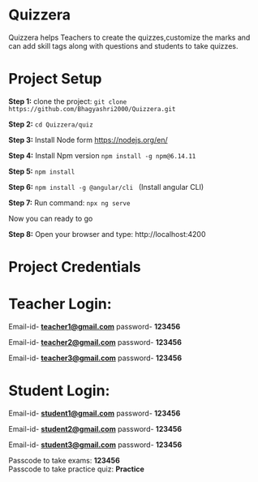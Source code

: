 # Quizzera
Quizzera helps Teachers to create the quizzes,customize the marks and can add skill tags along with questions and students to take quizzes.

# Project Setup
**Step 1:** clone the project: ``` git clone https://github.com/Bhagyashri2000/Quizzera.git ```

**Step 2:** ``` cd Quizzera/quiz ```

**Step 3:** Install Node form  https://nodejs.org/en/

**Step 4:** Install Npm version ``` npm install -g npm@6.14.11 ```

**Step 5:** ``` npm install ```

**Step 6:** ```npm install -g @angular/cli ``` (Install angular CLI)

**Step 7:** Run command:   ``` npx ng serve ```


Now you can ready to go 

**Step 8:** Open your browser and type: http://localhost:4200

# Project Credentials
# Teacher Login: <br />
Email-id- **teacher1@gmail.com**
password- **123456**<br />

Email-id- **teacher2@gmail.com**
password- **123456**<br />

Email-id- **teacher3@gmail.com**
password- **123456**<br />

# Student Login: <br />
Email-id- **student1@gmail.com**
password- **123456**

Email-id- **student2@gmail.com**
password- **123456**

Email-id- **student3@gmail.com**
password- **123456**

Passcode to take exams:
**123456** <br />
Passcode to take practice quiz:
**Practice**


